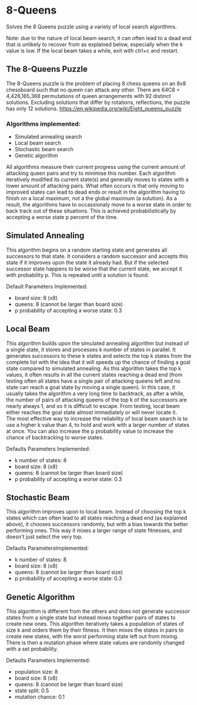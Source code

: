 # 8-Queens
Solves the 8 Queens puzzle using a variety of local search algorithms.

Note: due to the nature of local beam search, it can often lead to a dead end that is unlikely to recover from as explained below, especially when the k value is low. If the local beam takes a while, exit with ctrl+c and restart.

## The 8-Queens Puzzle
The 8-Queens puzzle is the problem of placing 8 chess queens on an 8x8 chessboard such that no queen can attack any other. There are 64C8 = 4,426,165,368 permutations of queen arrangements with 92 distinct solutions. Excluding solutions that differ by rotations, reflections, the puzzle has only 12 solutions.
https://en.wikipedia.org/wiki/Eight_queens_puzzle

### Algorithms implemented:
- Simulated annealing search
- Local beam search
- Stochastic beam search
- Genetic algorithm

All algorithms measure their current progress using the current amount of attacking queen pairs and try to minimise this number. Each algorithm iteratively modified its current state(s) and generally moves to states with a lower amount of attacking pairs. What often occurs is that only moving to improved states can lead to dead ends or result in the algorithm having to finish on a local maximum, not a the global maximum (a solution). As a result, the algorithms have to occassionaly move to a worse state in order to back track out of these situations. This is achieved probabilistically by accepting a worse state p percent of the time.

## Simulated Annealing
This algorithm begins on a random starting state and generates all successors to that state. It considers a random successor and accepts this state if it improves upon the state it already had. But if the selected successor state happens to be worse that the current state, we accept it with probability p. This is repeated until a solution is found.  

Default Parameters Implemented:
- board size: 8 (x8)
- queens: 8 (cannot be larger than board size)
- p probability of accepting a worse state: 0.3

## Local Beam
This algorithm builds upon the simulated annealing algorithm but instead of a single state, it stores and processes k number of states in parallel. It generates successors to these k states and selects the top k states from the complete list with the idea that it will speeds up the chance of finding a goal state compared to simulated annealing. As this algorithm takes the top k values, it often results in all the current states reaching a dead end (from testing often all states have a single pair of attacking queens left and no state can reach a goal state by moving a single queen). In this case, it usually takes the algorithm a very long time to backtrack, as after a while, the number of pairs of attacking queens of the top k of the successors are nearly always 1, and so it is difficult to escape. From testing, local beam either reaches the goal state almost immediately or will never locate it.   
The most effective way to increase the reliability of local beam search is to use a higher k value than 4, to hold and work with a larger number of states at once. You can also increase the p probability value to increase the chance of backtracking to worse states.

Defaults Parameters Implemented:
- k number of states: 8
- board size: 8 (x8)
- queens: 8 (cannot be larger than board size)
- p probability of accepting a worse state: 0.3

## Stochastic Beam
This algorithm improves upon to local beam. Instead of choosing the top k states which can often lead to all states reaching a dead end (as explained above), it chooses successors randomly, but with a bias towards the better performing ones. This way it mixes a larger range of state fitnesses, and doesn't just select the very top. 

Defaults ParametersImplemented:
- k number of states: 8
- board size: 8 (x8)
- queens: 8 (cannot be larger than board size)
- p probability of accepting a worse state: 0.3

## Genetic Algorithm
This algorithm is different from the others and does not generate successor states from a single state but instead mixes together pairs of states to create new ones. This algorithm iteratively takes a population of states of size k and orders them by their fitness. It then mixes the states in pairs to create new states, with the worst performing state left out from mixing. There is then a mutation phase where state values are randomly changed with a set probability.

Defaults Parameters Implemented:
- population size: 8
- board size: 8 (x8)
- queens: 8 (cannot be larger than board size)
- state split: 0.5
- mutation chance: 0.1
